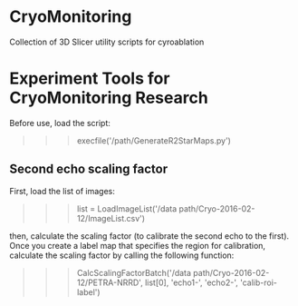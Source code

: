 CryoMonitoring
==============
Collection of 3D Slicer utility scripts for cyroablation


Experiment Tools for CryoMonitoring Research 
============================================

Before use, load the script:

  >>> execfile('/path/GenerateR2StarMaps.py')

Second echo scaling factor
--------------------------

First, load the list of images:

  >>> list = LoadImageList('/data path/Cryo-2016-02-12/ImageList.csv')

then, calculate the scaling factor (to calibrate the second echo to the first). Once you create a label map that specifies the region for calibration, calculate the scaling factor by calling the following function:

  >>> CalcScalingFactorBatch('/data path/Cryo-2016-02-12/PETRA-NRRD', list[0], 'echo1-', 'echo2-', 'calib-roi-label')




